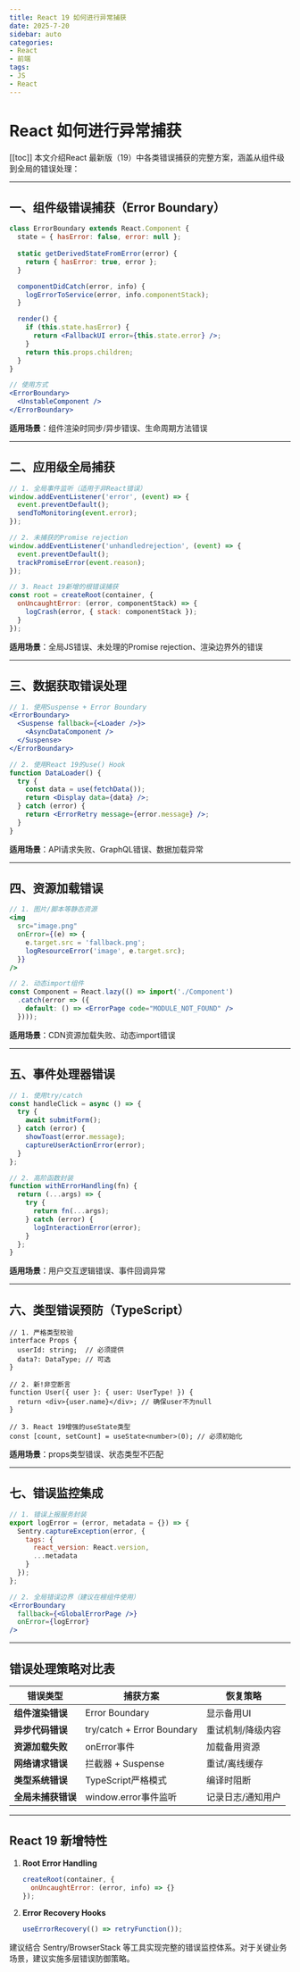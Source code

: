 ```yaml
---
title: React 19 如何进行异常捕获
date: 2025-7-20
sidebar: auto
categories:
- React
- 前端
tags:
- JS
- React
---
```


# React 如何进行异常捕获

[[toc]]
本文介绍React 最新版（19）中各类错误捕获的完整方案，涵盖从组件级到全局的错误处理：

---

## **一、组件级错误捕获（Error Boundary）**
```jsx
class ErrorBoundary extends React.Component {
  state = { hasError: false, error: null };
  
  static getDerivedStateFromError(error) {
    return { hasError: true, error };
  }

  componentDidCatch(error, info) {
    logErrorToService(error, info.componentStack);
  }

  render() {
    if (this.state.hasError) {
      return <FallbackUI error={this.state.error} />;
    }
    return this.props.children;
  }
}

// 使用方式
<ErrorBoundary>
  <UnstableComponent />
</ErrorBoundary>
```

**适用场景**：组件渲染时同步/异步错误、生命周期方法错误

---

## **二、应用级全局捕获**
```jsx
// 1. 全局事件监听（适用于非React错误）
window.addEventListener('error', (event) => {
  event.preventDefault();
  sendToMonitoring(event.error);
});

// 2. 未捕获的Promise rejection
window.addEventListener('unhandledrejection', (event) => {
  event.preventDefault();
  trackPromiseError(event.reason);
});

// 3. React 19新增的根错误捕获
const root = createRoot(container, {
  onUncaughtError: (error, componentStack) => {
    logCrash(error, { stack: componentStack });
  }
});
```

**适用场景**：全局JS错误、未处理的Promise rejection、渲染边界外的错误

---

## **三、数据获取错误处理**
```jsx
// 1. 使用Suspense + Error Boundary
<ErrorBoundary>
  <Suspense fallback={<Loader />}>
    <AsyncDataComponent />
  </Suspense>
</ErrorBoundary>

// 2. 使用React 19的use() Hook
function DataLoader() {
  try {
    const data = use(fetchData());
    return <Display data={data} />;
  } catch (error) {
    return <ErrorRetry message={error.message} />;
  }
}
```

**适用场景**：API请求失败、GraphQL错误、数据加载异常

---

## **四、资源加载错误**
```jsx
// 1. 图片/脚本等静态资源
<img 
  src="image.png" 
  onError={(e) => { 
    e.target.src = 'fallback.png'; 
    logResourceError('image', e.target.src);
  }} 
/>

// 2. 动态import组件
const Component = React.lazy(() => import('./Component')
  .catch(error => ({ 
    default: () => <ErrorPage code="MODULE_NOT_FOUND" /> 
  })));
```

**适用场景**：CDN资源加载失败、动态import错误

---

## **五、事件处理器错误**
```jsx
// 1. 使用try/catch
const handleClick = async () => {
  try {
    await submitForm();
  } catch (error) {
    showToast(error.message);
    captureUserActionError(error);
  }
};

// 2. 高阶函数封装
function withErrorHandling(fn) {
  return (...args) => {
    try {
      return fn(...args);
    } catch (error) {
      logInteractionError(error);
    }
  };
}
```

**适用场景**：用户交互逻辑错误、事件回调异常

---

## **六、类型错误预防（TypeScript）**
```tsx
// 1. 严格类型校验
interface Props {
  userId: string;  // 必须提供
  data?: DataType; // 可选
}

// 2. 新!非空断言
function User({ user }: { user: UserType! }) {
  return <div>{user.name}</div>; // 确保user不为null
}

// 3. React 19增强的useState类型
const [count, setCount] = useState<number>(0); // 必须初始化
```

**适用场景**：props类型错误、状态类型不匹配

---

## **七、错误监控集成**
```jsx
// 1. 错误上报服务封装
export logError = (error, metadata = {}) => {
  Sentry.captureException(error, { 
    tags: { 
      react_version: React.version,
      ...metadata 
    } 
  });
};

// 2. 全局错误边界（建议在根组件使用）
<ErrorBoundary 
  fallback={<GlobalErrorPage />}
  onError={logError}
/>
```


---

## **错误处理策略对比表**
| 错误类型         | 捕获方案                      | 恢复策略                  |
|------------------|-----------------------------|--------------------------|
| **组件渲染错误** | Error Boundary              | 显示备用UI               |
| **异步代码错误** | try/catch + Error Boundary  | 重试机制/降级内容        |
| **资源加载失败** | onError事件                 | 加载备用资源             |
| **网络请求错误** | 拦截器 + Suspense           | 重试/离线缓存            |
| **类型系统错误** | TypeScript严格模式          | 编译时阻断               |
| **全局未捕获错误**| window.error事件监听        | 记录日志/通知用户        |

---

## **React 19 新增特性**
1. **Root Error Handling**
   ```js
   createRoot(container, {
     onUncaughtError: (error, info) => {}
   });
   ```

2. **Error Recovery Hooks**
   ```jsx
   useErrorRecovery(() => retryFunction());
   ```


建议结合 Sentry/BrowserStack 等工具实现完整的错误监控体系。对于关键业务场景，建议实施多层错误防御策略。
